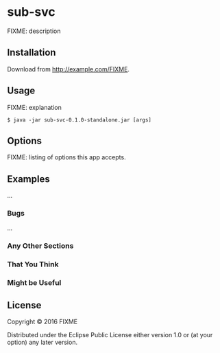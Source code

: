# sub-svc

FIXME: description

## Installation

Download from http://example.com/FIXME.

## Usage

FIXME: explanation

    $ java -jar sub-svc-0.1.0-standalone.jar [args]

## Options

FIXME: listing of options this app accepts.

## Examples

...

### Bugs

...

### Any Other Sections
### That You Think
### Might be Useful

## License

Copyright © 2016 FIXME

Distributed under the Eclipse Public License either version 1.0 or (at
your option) any later version.
